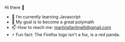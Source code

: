 Hi there 👋

- 🌱 I’m currently learning Javascript
- 🦉 My goal is to become a great polymath
- 📫 How to reach me: martinsfantinelli@gmail.com
- ⚡ Fun fact: The Firefox logo isn't a fox, is a red panda.
